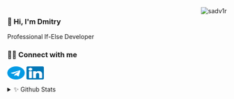 <img src="https://github-readme-stats.vercel.app/api/top-langs?username=sadv1r&show_icons=true&layout=compact" alt="sadv1r" align="right" />

### 👋 Hi, I'm Dmitry
Professional If-Else Developer


### 🤝🏻 Connect with me
<a href="https://t.me/sadv1r" target="blank"><img align="center" src="https://raw.githubusercontent.com/sadv1r/sadv1r/main/telegram.svg" alt="sadv1r" height="30" width="40" /></a>
<a href="https://linkedin.com/in/sadv1r" target="blank"><img align="center" src="https://raw.githubusercontent.com/sadv1r/sadv1r/main/linkedin.svg" alt="sadv1r" height="30" width="40" /></a>

<details>
  <summary>✨ Github Stats</summary>
  <br />
  <img align="left" alt="Sadv1r's Github Stats" src="https://github-readme-stats.vercel.app/api?username=sadv1r&show_icons=true&custom_title=Github Stats" />
</details>
